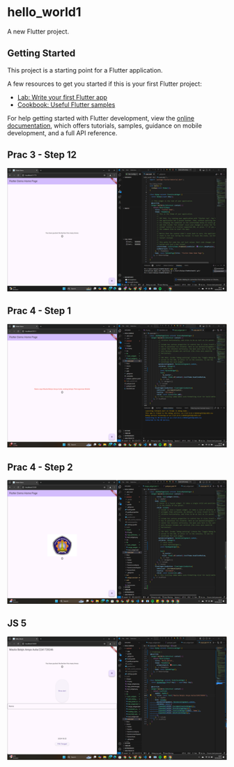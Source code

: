 # hello_world1

A new Flutter project.

## Getting Started

This project is a starting point for a Flutter application.

A few resources to get you started if this is your first Flutter project:

- [Lab: Write your first Flutter app](https://docs.flutter.dev/get-started/codelab)
- [Cookbook: Useful Flutter samples](https://docs.flutter.dev/cookbook)

For help getting started with Flutter development, view the
[online documentation](https://docs.flutter.dev/), which offers tutorials,
samples, guidance on mobile development, and a full API reference.

## Prac 3 - Step 12
![Screenshot hello_world](images/01.png)

## Prac 4 - Step 1
![Screenshot text_widget](images/text_widget.png)

## Prac 4 - Step 2
![Screenshot image_widget](images/image_widget.png)

## JS 5
![Screenshot practicum5](images/JS5.png)